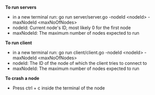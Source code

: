 **To run servers**
- in a new terminal run: go run server/server.go -nodeId \<nodeId\> -maxNodeId \<maxNoOfNodes\>
- nodeId: Current node's ID, most likely 0 for the first node
- maxNodeId: The maximum number of nodes expected to run

**To run client**
- in a new terminal run: go run client/client.go -nodeId \<nodeId\> -maxNodeId \<maxNoOfNodes\>
- nodeId: The ID of the node of which the client tries to connect to
- maxNodeId: The maximum number of nodes expected to run

**To crash a node**
- Press ctrl + c inside the terminal of the node
